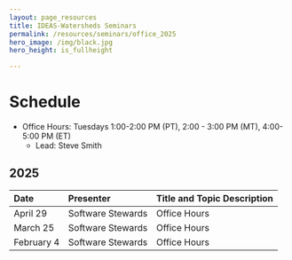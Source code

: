 ```yaml
---
layout: page_resources
title: IDEAS-Watersheds Seminars
permalink: /resources/seminars/office_2025
hero_image: /img/black.jpg
hero_height: is_fullheight

---
```


# Schedule
* Office Hours: Tuesdays 1:00-2:00 PM (PT), 2:00 - 3:00 PM (MT), 4:00-5:00 PM (ET)
  - Lead:  Steve Smith

## 2025

| Date        |  Presenter                             | Title and Topic Description                    |
|:------------|:---------------------------------------|:-----------------------------------------------|
| April 29 | Software Stewards | Office Hours |
| March 25 | Software Stewards | Office Hours |
| February 4 | Software Stewards | Office Hours |